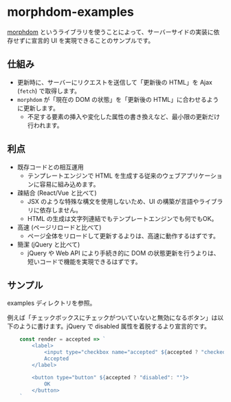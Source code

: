# morphdom-examples

[morphdom](https://github.com/patrick-steele-idem/morphdom) というライブラリを使うことによって、サーバーサイドの実装に依存せずに宣言的 UI を実現できることのサンプルです。

## 仕組み

- 更新時に、サーバーにリクエストを送信して「更新後の HTML」を Ajax (`fetch`) で取得します。
- `morphdom` が「現在の DOM の状態」を「更新後の HTML」に合わせるように更新します。
    - 不足する要素の挿入や変化した属性の書き換えなど、最小限の更新だけ行われます。

## 利点

- 既存コードとの相互運用
    - テンプレートエンジンで HTML を生成する従来のウェブアプリケーションに容易に組み込めます。
- 疎結合 (React/Vue と比べて)
    - JSX のような特殊な構文を使用しないため、UI の構築が言語やライブラリに依存しません。
    - HTML の生成は文字列連結でもテンプレートエンジンでも何でもOK。
- 高速 (ページリロードと比べて)
    - ページ全体をリロードして更新するよりは、高速に動作するはずです。
- 簡潔 (jQuery と比べて)
    - jQuery や Web API により手続き的に DOM の状態更新を行うよりは、短いコードで機能を実現できるはずです。

## サンプル

examples ディレクトリを参照。

例えば「チェックボックスにチェックがついていないと無効になるボタン」は以下のように書けます。jQuery で disabled 属性を着脱するより宣言的です。

```js
    const render = accepted => `
        <label>
            <input type="checkbox name="accepted" ${accepted ? "checked" : ""}>
            Accepted
        </label>

        <button type="button" ${accepted ? "disabled": ""}>
            OK
        </button>
    `
```
